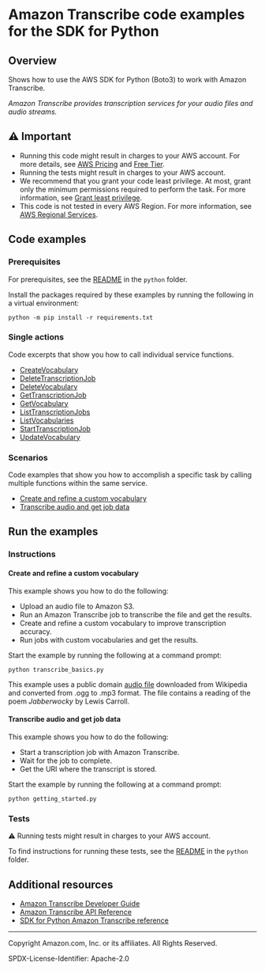# Amazon Transcribe code examples for the SDK for Python

## Overview

Shows how to use the AWS SDK for Python (Boto3) to work with Amazon Transcribe.

<!--custom.overview.start-->
<!--custom.overview.end-->

_Amazon Transcribe provides transcription services for your audio files and audio streams._

## ⚠ Important

* Running this code might result in charges to your AWS account. For more details, see [AWS Pricing](https://aws.amazon.com/pricing/) and [Free Tier](https://aws.amazon.com/free/).
* Running the tests might result in charges to your AWS account.
* We recommend that you grant your code least privilege. At most, grant only the minimum permissions required to perform the task. For more information, see [Grant least privilege](https://docs.aws.amazon.com/IAM/latest/UserGuide/best-practices.html#grant-least-privilege).
* This code is not tested in every AWS Region. For more information, see [AWS Regional Services](https://aws.amazon.com/about-aws/global-infrastructure/regional-product-services).

<!--custom.important.start-->
<!--custom.important.end-->

## Code examples

### Prerequisites

For prerequisites, see the [README](../../README.md#Prerequisites) in the `python` folder.

Install the packages required by these examples by running the following in a virtual environment:

```
python -m pip install -r requirements.txt
```

<!--custom.prerequisites.start-->
<!--custom.prerequisites.end-->

### Single actions

Code excerpts that show you how to call individual service functions.

- [CreateVocabulary](transcribe_basics.py#L191)
- [DeleteTranscriptionJob](transcribe_basics.py#L171)
- [DeleteVocabulary](transcribe_basics.py#L316)
- [GetTranscriptionJob](transcribe_basics.py#L146)
- [GetVocabulary](transcribe_basics.py#L263)
- [ListTranscriptionJobs](transcribe_basics.py#L115)
- [ListVocabularies](transcribe_basics.py#L228)
- [StartTranscriptionJob](transcribe_basics.py#L67)
- [UpdateVocabulary](transcribe_basics.py#L285)

### Scenarios

Code examples that show you how to accomplish a specific task by calling multiple
functions within the same service.

- [Create and refine a custom vocabulary](transcribe_basics.py)
- [Transcribe audio and get job data](getting_started.py)


<!--custom.examples.start-->
<!--custom.examples.end-->

## Run the examples

### Instructions


<!--custom.instructions.start-->
<!--custom.instructions.end-->



#### Create and refine a custom vocabulary

This example shows you how to do the following:

- Upload an audio file to Amazon S3.
- Run an Amazon Transcribe job to transcribe the file and get the results.
- Create and refine a custom vocabulary to improve transcription accuracy.
- Run jobs with custom vocabularies and get the results.

<!--custom.scenario_prereqs.transcribe_Scenario_CustomVocabulary.start-->
<!--custom.scenario_prereqs.transcribe_Scenario_CustomVocabulary.end-->

Start the example by running the following at a command prompt:

```
python transcribe_basics.py
```


<!--custom.scenarios.transcribe_Scenario_CustomVocabulary.start-->
This example uses a public domain 
[audio file](https://en.wikisource.org/wiki/File:Jabberwocky.ogg) downloaded from 
Wikipedia and converted from .ogg to .mp3 format. The file contains a reading of 
the poem *Jabberwocky* by Lewis Carroll.
<!--custom.scenarios.transcribe_Scenario_CustomVocabulary.end-->

#### Transcribe audio and get job data

This example shows you how to do the following:

- Start a transcription job with Amazon Transcribe.
- Wait for the job to complete.
- Get the URI where the transcript is stored.

<!--custom.scenario_prereqs.transcribe_Scenario_GettingStartedTranscriptionJobs.start-->
<!--custom.scenario_prereqs.transcribe_Scenario_GettingStartedTranscriptionJobs.end-->

Start the example by running the following at a command prompt:

```
python getting_started.py
```


<!--custom.scenarios.transcribe_Scenario_GettingStartedTranscriptionJobs.start-->
<!--custom.scenarios.transcribe_Scenario_GettingStartedTranscriptionJobs.end-->

### Tests

⚠ Running tests might result in charges to your AWS account.


To find instructions for running these tests, see the [README](../../README.md#Tests)
in the `python` folder.



<!--custom.tests.start-->
<!--custom.tests.end-->

## Additional resources

- [Amazon Transcribe Developer Guide](https://docs.aws.amazon.com/transcribe/latest/dg/what-is.html)
- [Amazon Transcribe API Reference](https://docs.aws.amazon.com/transcribe/latest/APIReference/Welcome.html)
- [SDK for Python Amazon Transcribe reference](https://boto3.amazonaws.com/v1/documentation/api/latest/reference/services/transcribe.html)

<!--custom.resources.start-->
<!--custom.resources.end-->

---

Copyright Amazon.com, Inc. or its affiliates. All Rights Reserved.

SPDX-License-Identifier: Apache-2.0